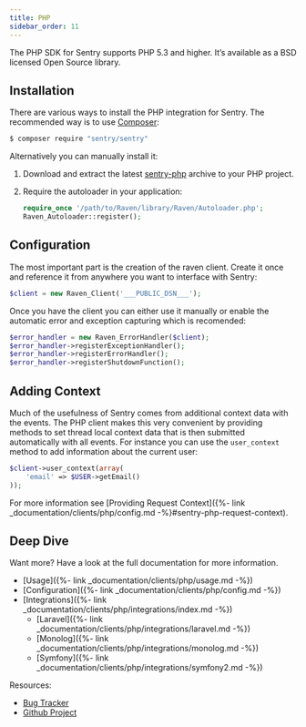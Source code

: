 ```yaml
---
title: PHP
sidebar_order: 11
---
```


The PHP SDK for Sentry supports PHP 5.3 and higher. It’s available as a BSD licensed Open Source library.

## Installation

There are various ways to install the PHP integration for Sentry. The recommended way is to use [Composer](http://getcomposer.org/):

```bash
$ composer require "sentry/sentry"
```

Alternatively you can manually install it:

1.  Download and extract the latest [sentry-php](https://github.com/getsentry/sentry-php/archive/master.zip) archive to your PHP project.
2.  Require the autoloader in your application:

    ```php
    require_once '/path/to/Raven/library/Raven/Autoloader.php';
    Raven_Autoloader::register();
    ```

## Configuration

The most important part is the creation of the raven client. Create it once and reference it from anywhere you want to interface with Sentry:

```php
$client = new Raven_Client('___PUBLIC_DSN___');
```

Once you have the client you can either use it manually or enable the automatic error and exception capturing which is recomended:

```php
$error_handler = new Raven_ErrorHandler($client);
$error_handler->registerExceptionHandler();
$error_handler->registerErrorHandler();
$error_handler->registerShutdownFunction();
```

## Adding Context

Much of the usefulness of Sentry comes from additional context data with the events. The PHP client makes this very convenient by providing methods to set thread local context data that is then submitted automatically with all events. For instance you can use the `user_context` method to add information about the current user:

```php
$client->user_context(array(
    'email' => $USER->getEmail()
));
```

For more information see [Providing Request Context]({%- link _documentation/clients/php/config.md -%}#sentry-php-request-context).

## Deep Dive

Want more? Have a look at the full documentation for more information.

-   [Usage]({%- link _documentation/clients/php/usage.md -%})
-   [Configuration]({%- link _documentation/clients/php/config.md -%})
-   [Integrations]({%- link _documentation/clients/php/integrations/index.md -%})
    -   [Laravel]({%- link _documentation/clients/php/integrations/laravel.md -%})
    -   [Monolog]({%- link _documentation/clients/php/integrations/monolog.md -%})
    -   [Symfony]({%- link _documentation/clients/php/integrations/symfony2.md -%})

Resources:

-   [Bug Tracker](http://github.com/getsentry/sentry-php/issues)
-   [Github Project](http://github.com/getsentry/sentry-php)
